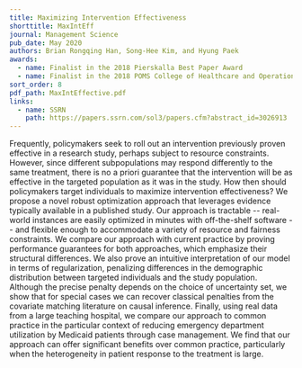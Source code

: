 ```yaml
---
title: Maximizing Intervention Effectiveness
shorttitle: MaxIntEff
journal: Management Science
pub_date: May 2020
authors: Brian Rongqing Han, Song-Hee Kim, and Hyung Paek
awards: 
  - name: Finalist in the 2018 Pierskalla Best Paper Award
  - name: Finalist in the 2018 POMS College of Healthcare and Operations Management (CHOM) Best Paper Competition
sort_order: 8
pdf_path: MaxIntEffective.pdf
links:
  - name: SSRN
    path: https://papers.ssrn.com/sol3/papers.cfm?abstract_id=3026913
---
```

Frequently, policymakers seek to roll out an intervention previously proven effective in a research study, perhaps subject to resource constraints.  However, since different subpopulations may respond differently to the same treatment, there is no a priori guarantee that the intervention will be as effective in the targeted population as it was in the study.  How then should policymakers target individuals to maximize intervention effectiveness?  We propose a novel robust optimization approach that leverages evidence typically available in a published study.  Our approach is tractable -- real-world instances are easily optimized in minutes with off-the-shelf software -- and flexible enough to accommodate a variety of resource and fairness constraints.  We compare our approach with current practice by proving performance guarantees for both approaches, which emphasize their structural differences.  We also prove an intuitive interpretation of our model in terms of regularization, penalizing differences in the demographic distribution between targeted individuals and the study population.  Although the precise penalty depends on the choice of uncertainty set, we show that for special cases we can recover classical penalties from the covariate matching literature on causal inference.  Finally, using real data from a large teaching hospital, we compare our approach to common practice in the particular context of reducing emergency department utilization by Medicaid patients through case management.  We find that our approach can offer significant benefits over common practice, particularly when the heterogeneity in patient response to the treatment is large.  
